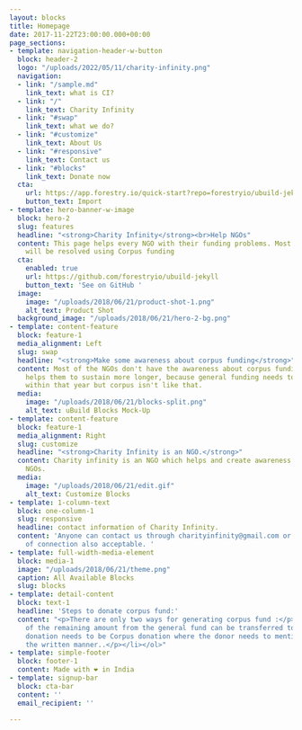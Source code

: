 ```yaml
---
layout: blocks
title: Homepage
date: 2017-11-22T23:00:00.000+00:00
page_sections:
- template: navigation-header-w-button
  block: header-2
  logo: "/uploads/2022/05/11/charity-infinity.png"
  navigation:
  - link: "/sample.md"
    link_text: what is CI?
  - link: "/"
    link_text: Charity Infinity
  - link: "#swap"
    link_text: what we do?
  - link: "#customize"
    link_text: About Us
  - link: "#responsive"
    link_text: Contact us
  - link: "#blocks"
    link_text: Donate now
  cta:
    url: https://app.forestry.io/quick-start?repo=forestryio/ubuild-jekyll&provider=github&engine=jekyll
    button_text: Import
- template: hero-banner-w-image
  block: hero-2
  slug: features
  headline: "<strong>Charity Infinity</strong><br>Help NGOs"
  content: This page helps every NGO with their funding problems. Most of the problem
    will be resolved using Corpus funding
  cta:
    enabled: true
    url: https://github.com/forestryio/ubuild-jekyll
    button_text: 'See on GitHub '
  image:
    image: "/uploads/2018/06/21/product-shot-1.png"
    alt_text: Product Shot
  background_image: "/uploads/2018/06/21/hero-2-bg.png"
- template: content-feature
  block: feature-1
  media_alignment: Left
  slug: swap
  headline: "<strong>Make some awareness about corpus funding</strong>"
  content: Most of the NGOs don't have the awareness about corpus funding , that only
    helps them to sustain more longer, because general funding needs to be spent 85%
    within that year but corpus isn't like that.
  media:
    image: "/uploads/2018/06/21/blocks-split.png"
    alt_text: uBuild Blocks Mock-Up
- template: content-feature
  block: feature-1
  media_alignment: Right
  slug: customize
  headline: "<strong>Charity Infinity is an NGO.</strong>"
  content: Charity infinity is an NGO which helps and create awareness to all other
    NGOs.
  media:
    image: "/uploads/2018/06/21/edit.gif"
    alt_text: Customize Blocks
- template: 1-column-text
  block: one-column-1
  slug: responsive
  headline: contact information of Charity Infinity.
  content: 'Anyone can contact us through charityinfinity@gmail.com or any other mode
    of connection also acceptable. '
- template: full-width-media-element
  block: media-1
  image: "/uploads/2018/06/21/theme.png"
  caption: All Available Blocks
  slug: blocks
- template: detail-content
  block: text-1
  headline: 'Steps to donate corpus fund:'
  content: "<p>There are only two ways for generating corpus fund :</p><ol><li><p>15%
    of the remaining amount from the general fund can be transferred to Corpus.</p></li><li><p>The
    donation needs to be Corpus donation where the donor needs to mention that in
    the written manner..</p></li></ol>"
- template: simple-footer
  block: footer-1
  content: Made with ❤︎ in India
- template: signup-bar
  block: cta-bar
  content: ''
  email_recipient: ''

---
```

